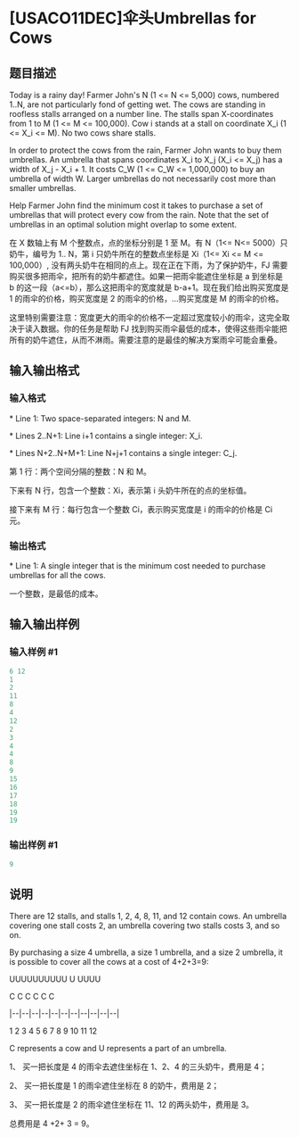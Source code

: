 # [USACO11DEC]伞头Umbrellas for Cows

## 题目描述

Today is a rainy day! Farmer John's N (1 <= N <= 5,000) cows, numbered 1..N, are not particularly fond of getting wet. The cows are standing in roofless stalls arranged on a number line. The stalls span X-coordinates from 1 to M (1 <= M <= 100,000). Cow i stands at a stall on coordinate X\_i (1 <= X\_i <= M). No two cows share stalls.

In order to protect the cows from the rain, Farmer John wants to buy them umbrellas. An umbrella that spans coordinates X\_i to X\_j (X\_i <= X\_j) has a width of X\_j - X\_i + 1. It costs C\_W (1 <= C\_W <= 1,000,000) to buy an umbrella of width W. Larger umbrellas do not necessarily cost more than smaller umbrellas.

Help Farmer John find the minimum cost it takes to purchase a set of umbrellas that will protect every cow from the rain. Note that the set of umbrellas in an optimal solution might overlap to some extent.

在 X 数轴上有 M 个整数点，点的坐标分别是 1 至 M。有 N（1<= N<= 5000）只奶牛，编号为 1.. N，第 i 只奶牛所在的整数点坐标是 Xi（1<= Xi <= M <= 100,000）, 没有两头奶牛在相同的点上。现在正在下雨，为了保护奶牛，FJ 需要购买很多把雨伞，把所有的奶牛都遮住。如果一把雨伞能遮住坐标是 a 到坐标是 b 的这一段（a<=b），那么这把雨伞的宽度就是 b-a+1。现在我们给出购买宽度是 1 的雨伞的价格，购买宽度是 2 的雨伞的价格，…购买宽度是 M 的雨伞的价格。

这里特别需要注意：宽度更大的雨伞的价格不一定超过宽度较小的雨伞，这完全取决于读入数据。你的任务是帮助 FJ 找到购买雨伞最低的成本，使得这些雨伞能把所有的奶牛遮住，从而不淋雨。需要注意的是最佳的解决方案雨伞可能会重叠。

## 输入输出格式

### 输入格式

\* Line 1: Two space-separated integers: N and M.

\* Lines 2..N+1: Line i+1 contains a single integer: X\_i.

\* Lines N+2..N+M+1: Line N+j+1 contains a single integer: C\_j.

第 1 行：两个空间分隔的整数：N 和 M。

下来有 N 行，包含一个整数：Xi，表示第 i 头奶牛所在的点的坐标值。

接下来有 M 行：每行包含一个整数 Ci，表示购买宽度是 i 的雨伞的价格是 Ci 元。

### 输出格式

\* Line 1: A single integer that is the minimum cost needed to purchase umbrellas for all the cows.

一个整数，是最低的成本。

## 输入输出样例

### 输入样例 #1

```cpp
6 12 
1 
2 
11 
8 
4 
12 
2 
3 
4 
4 
8 
9 
15 
16 
17 
18 
19 
19 

```
### 输出样例 #1

```cpp
9 

```
## 说明

There are 12 stalls, and stalls 1, 2, 4, 8, 11, and 12 contain cows. An umbrella covering one stall costs 2, an umbrella covering two stalls costs 3, and so on.

By purchasing a size 4 umbrella, a size 1 umbrella, and a size 2 umbrella, it is possible to cover all the cows at a cost of 4+2+3=9:

UUUUUUUUUU U UUUU

C C C C C C

|--|--|--|--|--|--|--|--|--|--|--|

1 2 3 4 5 6 7 8 9 10 11 12

C represents a cow and U represents a part of an umbrella.

1、 买一把长度是 4 的雨伞去遮住坐标在 1、2、4 的三头奶牛，费用是 4；

2、 买一把长度是 1 的雨伞遮住坐标在 8 的奶牛，费用是 2；

3、 买一把长度是 2 的雨伞遮住坐标在 11、12 的两头奶牛，费用是 3。

总费用是 4 +2+ 3 = 9。

